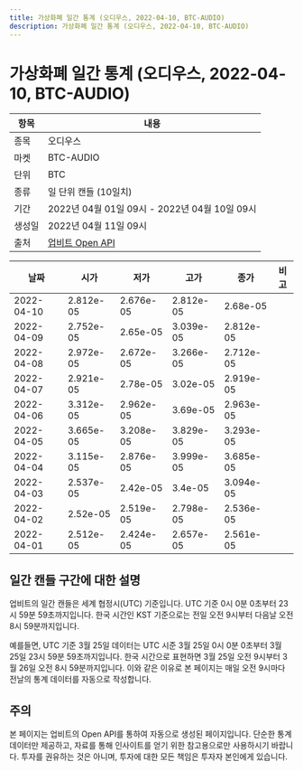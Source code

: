 ```yaml
---
title: 가상화폐 일간 통계 (오디우스, 2022-04-10, BTC-AUDIO)
description: 가상화폐 일간 통계 (오디우스, 2022-04-10, BTC-AUDIO)
---
```



가상화폐 일간 통계 (오디우스, 2022-04-10, BTC-AUDIO)
===

|항목|내용|
|--|--|
|종목|오디우스|
|마켓|BTC-AUDIO|
|단위|BTC|
|종류|일 단위 캔들 (10일치)|
|기간|2022년 04월 01일 09시 - 2022년 04월 10일 09시|
|생성일|2022년 04월 11일 09시|
|출처|[업비트 Open API](https://docs.upbit.com)|


|날짜|시가|저가|고가|종가|비고|
|--|--|--|--|--|--|
|2022-04-10|2.812e-05|2.676e-05|2.812e-05|2.68e-05|    |
|2022-04-09|2.752e-05|2.65e-05|3.039e-05|2.812e-05|    |
|2022-04-08|2.972e-05|2.672e-05|3.266e-05|2.712e-05|    |
|2022-04-07|2.921e-05|2.78e-05|3.02e-05|2.919e-05|    |
|2022-04-06|3.312e-05|2.962e-05|3.69e-05|2.963e-05|    |
|2022-04-05|3.665e-05|3.208e-05|3.829e-05|3.293e-05|    |
|2022-04-04|3.115e-05|2.876e-05|3.999e-05|3.685e-05|    |
|2022-04-03|2.537e-05|2.42e-05|3.4e-05|3.094e-05|    |
|2022-04-02|2.52e-05|2.519e-05|2.798e-05|2.536e-05|    |
|2022-04-01|2.512e-05|2.424e-05|2.657e-05|2.561e-05|    |


일간 캔들 구간에 대한 설명
---


업비트의 일간 캔들은 세계 협정시(UTC) 기준입니다. 
UTC 기준 0시 0분 0초부터 23시 59분 59초까지입니다. 
한국 시간인 KST 기준으로는 전일 오전 9시부터 다음날 오전 8시 59분까지입니다. 


예를들면, UTC 기준 3월 25일 데이터는 UTC 시준 3월 25일 0시 0분 0초부터 3월 25일 23시 59분 59초까지입니다. 
한국 시간으로 표현하면 3월 25일 오전 9시부터 3월 26일 오전 8시 59분까지입니다. 
이와 같은 이유로 본 페이지는 매일 오전 9시마다 전날의 통계 데이터를 자동으로 작성합니다. 


주의
---


본 페이지는 업비트의 Open API를 통하여 자동으로 생성된 페이지입니다. 
단순한 통계 데이터만 제공하고, 자료를 통해 인사이트를 얻기 위한 참고용으로만 사용하시기 바랍니다. 
투자를 권유하는 것은 아니며, 투자에 대한 모든 책임은 투자자 본인에게 있습니다. 
